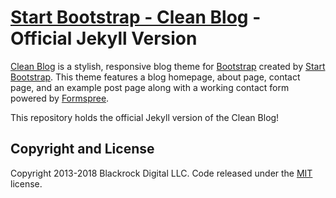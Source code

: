 # [Start Bootstrap - Clean Blog](https://startbootstrap.com/template-overviews/clean-blog/) - Official Jekyll Version

[Clean Blog](http://startbootstrap.com/template-overviews/clean-blog/) is a stylish, responsive blog theme for [Bootstrap](http://getbootstrap.com/) created by [Start Bootstrap](http://startbootstrap.com/). This theme features a blog homepage, about page, contact page, and an example post page along with a working contact form powered by [Formspree](https://formspree.io/).

This repository holds the official Jekyll version of the Clean Blog!

## Copyright and License

Copyright 2013-2018 Blackrock Digital LLC. Code released under the [MIT](https://github.com/BlackrockDigital/startbootstrap-clean-blog-jekyll/blob/gh-pages/LICENSE) license.

